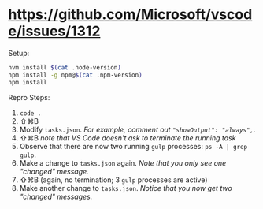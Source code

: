 # https://github.com/Microsoft/vscode/issues/1312

Setup:

```sh
nvm install $(cat .node-version)
npm install -g npm@$(cat .npm-version)
npm install
```

Repro Steps:

1. `code .`
2. ⇧⌘B 
3. Modify `tasks.json`. _For example, comment out `"showOutput": "always",`._
4. ⇧⌘B _note that VS Code doesn't ask to terminate the running task_ 
5. Observe that there are now two running `gulp` processes: `ps -A | grep gulp`.
6. Make a change to `tasks.json` again. _Note that you only see one "changed" message._
7. ⇧⌘B (again, no termination; 3 `gulp` processes are active)
8. Make another change to `tasks.json`. _Notice that you now get two "changed" messages._